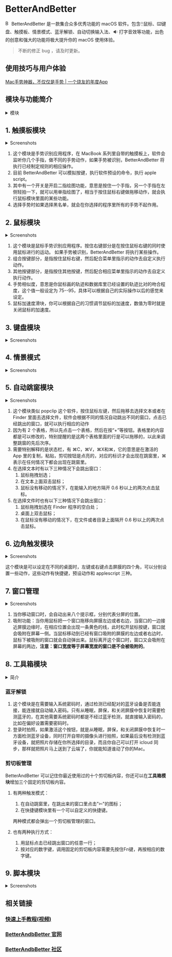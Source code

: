 # BetterAndBetter

<span><a href="https://www.better365.cn" title="官网"><img src="https://github.com/songhao/BetterAndBetter/blob/master/resources/img/BetterAndBetter.png" width="15" alt="BetterAndBetter 官网" /></a></span> BetterAndBetter 是一款集合众多优秀功能的 macOS 软件。包含🖱️鼠标、⌨️键盘、触摸板、情景模式、蓝牙解锁、自动切换输入法、:sound: 打字音效等功能，出色的创意和强大的功能将极大提升你的 macOS 使用体验。

>   不断的修正 bug ，请及时更新。


## 使用技巧与用户体验

[Mac手势神器，不仅仅是手势 | 一个烧友的年度App](https://sspai.com/post/42788)



## 模块与功能简介

<details>
<summary>模块</summary>

| 模块 | 功能 |
| --- | --- |
| 触摸 | 用**触摸板手势**模拟按键、执行 AppleScript 等。 |
| 鼠标 | 调节鼠标速度、加速度；用**鼠标手势**模拟按键、执行 AppleScript 等。 |
| 键盘 |  |
| 情景模式 | |
| 自动跳窗 | 文件跳窗、文本跳窗：对选中的文字、文件进行快速操作。 |
| 边角触发 |  |
| 窗口管理 | 窗口管理：窗口拖移、吸附、分屏、高亮 |
| 工具箱 | 多个小工具的集合。 |
| 脚本 | 在 BetterAndBetter 使用 AppleScript 脚本 |

</details>

## 1. 触摸板模块

<details>
<summary> Screenshots </summary>

通过在触摸板上单指、多指、点按、绘图等多个手势操作，代替点按图标，成倍提升工作效率。

<p float="left">
   <bt><img src='https://github.com/songhao/BetterAndBetter/blob/master/resources/img/触摸模块.png' width="800"/>
</p>
</details> 

1. 这个模块是手势识别应用程序，在 MacBook 系列里自带的触摸板上，软件会监听你几个手指，做不同的手势动作，如果手势被识别，BetterAndBetter 将执行已经制定规则的相应操作。
2. 目前 BetterAndBetter 可以模拟按键，执行软件预设的命令，执行 apple script。
3. 其中有一个开关是开启二指绘图功能，意思是按住一个手指，另一个手指在左侧轻拍一下，就可以用单指绘图了，相当于按住鼠标右键做拖移动作，就会执行鼠标模块里面的某些功能。
4. 选择手势时如果选择黑名单，就会在你选择的程序里所有的手势不起作用。

## 2. 鼠标模块


<details>
<summary> Screenshots </summary>

在鼠标上自定义各种各样的手势，无限扩展鼠标的多样操作性。

<p float="left">
   <bt><img src='https://github.com/songhao/BetterAndBetter/blob/master/resources/img/鼠标模块.png' width="800"/>
</p>
</details> 

1. 这个模块是鼠标手势识别应用程序。按住右键部分是在按住鼠标右键的同时使用鼠标进行的运动。 如果手势被识别，BetterAndBetter 将执行某些操作。
2. 组合按键部分，是指按住鼠标右键，然后配合菜单里指示的动作去自定义执行动作。
3. 其他按键部分，是指按住其他按键，然后配合相应菜单里指示的动作去自定义执行动作。
4. 手势相似度，意思是你鼠标画的轨迹和数据库里已经设置的轨迹比对的吻合程度，这个值一般设定为 75--95，具体可以根据自己的实际操作以后的感觉来设定。
5. 鼠标加速度滑块，你可以根据自己的习惯调节鼠标的加速度，数值为零时就是关闭鼠标的加速度。

## 3. 键盘模块

<details>
<summary> Screenshots </summary>

自定义快捷键，繁琐操作一键搞定。

<p float="left">
   <bt><img src='https://github.com/songhao/BetterAndBetter/blob/master/resources/img/键盘模块.png' width="800"/>
</p>
</details> 

## 4. 情景模式

<details>
<summary> Screenshots </summary>

定制你的 Mac 情景模式，自动应对不同情景的变幻，让你的 Mac 更加智能。

<p float="left">
   <bt><img src='https://github.com/songhao/BetterAndBetter/blob/master/resources/img/情景模式.png' width="800"/>
</p>
</details> 


## 5. 自动跳窗模块

<details>
<summary> Screenshots </summary>

文本、文件快捷操作百宝箱

<p float="left">
   <bt><img src='https://github.com/songhao/BetterAndBetter/blob/master/resources/img/自动跳窗.png' width="800"/>
</p>
</details> 

1. 这个模块类似 popclip 这个软件，按住鼠标左键，然后拖移去选择文本或者在 Finder 里面去选择文件，软件会根据不同的情况自动跳出不同的窗口，点击已经跳出的窗口，就可以执行相应的动作
2. 因为有 2 个表格，所以先点击一个表格，然后在按“+”等按钮。表格里的内容都是可以修改的，特别提醒的是这两个表格里面的行是可以拖移的，以此来调整跳窗的先后次序。
3. 需要特别解释的是状态栏，有 ⌘C，⌘V，⌘X和⌘，它的意思是在激活的 App 里的复制，粘贴，剪切按钮是点亮的，对应的标识才会出现在跳窗里，⌘ 表示在任何情况下都会出现在跳窗里。
4. 在选择文本时有以下三种情况下会跳出窗口：
   1. 鼠标拖拽划选；
   2. 在文本上面双击鼠标；
   3. 鼠标没有移动的情况下，在能输入的地方隔开 0.6 秒以上的两次点击鼠标。
5. 在选择文件时也有以下三种情况下会跳出窗口：
   1. 鼠标拖拽划选在 Finder 程序的空白处；
   2. 桌面上双击鼠标；
   3. 在鼠标没有移动的情况下，在文件或者目录上面隔开 0.6 秒以上的两次点击鼠标。

## 6. 边角触发模块

<details>
<summary> Screenshots </summary>

令人惊叹的快捷操作，闪电触发，一键抵达。

<p float="left">
   <bt><img src='https://github.com/songhao/BetterAndBetter/blob/master/resources/img/四角触发.jpg' width="800"/>
</p>
</details> 


这个模块是可以设定在不同的桌面时，左键或右键点击屏膜的四个角，可以分别设置一些动作，这些动作有快捷键，预设动作和 applescript 三种。

## 7. 窗口管理

<details>
<summary> Screenshots </summary>

控制窗口用键盘、鼠标、还是触摸板？一切你说了算。

<p float="left">
   <bt><img src='https://github.com/songhao/BetterAndBetter/blob/master/resources/img/窗口管理.png' width="800"/>
</p>
</details> 

1. 当你移动窗口时，会自动出来八个提示框，分别代表分屏的位置。
2. 吸附功能：当你用鼠标把一个窗口拖移向屏膜左边或者右边，当窗口的一边接近屏膜边缘时，在相应位置会出现一条黄色的线，此时松开鼠标按键，窗口就会吸附在屏幕一侧。当鼠标移动到已经有窗口吸附的屏膜的左边或者右边时，鼠标下被吸附的窗口就会自动弹出来。鼠标离开这个窗口时，窗口又会吸附在屏幕的两边，**注意：窗口宽度等于屏幕宽度的窗口是不会被吸附的**。

## 8. 工具箱模块

<details>
<summary>简介</summary>

| 工具 | 功能 |
| --- | --- |
| **蓝牙解锁** | 蓝牙设备控制 macOS 解锁/锁屏/开机 |
| 平滑滚轮 | 让鼠标滚轮更丝滑 |
| 打字音效 | 模拟老式打字机音效 |
| 自动输入法 | 根据程序自动切换输入法 |
| **剪切板管理**  | 管理剪切板历史 |
| 显示快捷键 | 显示当前有效的快捷键 |
| 菜单栏 | 显示系统信息及隐藏菜单栏图标 |
| **取色模块** | 在光标附近显示颜色等信息 |
| 数字小键盘 | 触摸板模拟数字小键盘 |
| **长截图** | 滚动截图  |
| **超级拖拽** |  |
| 避免 ⌘Q 误操作 |  |
| **清洁键盘，屏幕模式** |  |
| **免打扰模式** | |

</details>


### 蓝牙解锁

1. 这个模块是在需要输入系统密码时，通过检测已经配对的蓝牙设备是否能连接，能连接就自动输入密码。只有从睡眠，屏保，和关闭屏膜中恢复时需要检测蓝牙的，在其他需要系统密码时都是不经过蓝牙检测，就直接输入密码的，比如在偏好设置需要密码时。
2. 登录时拍照，如果激活这个按钮，就是从睡眠，屏保，和关闭屏膜中恢复时一方面检测蓝牙设备，同时打开自带的摄像头进行拍照，如果最后没有检测到蓝牙设备，就把照片存储在你所选择的目录，而且你自己可以打开 icloud 同步，那样就把照片马上送到了云端了，你就能知道谁动了你的Mac。

### 剪切板管理

BetterAndBetter 可以记住你最近使用过的十个剪切板内容，你还可以在**工具箱模块**增加三个固定的剪切板内容。

1. 有两种触发模式：

   1. 在自动跳窗里，在跳出来的窗口里点击"✄"的图标；
   2. 在快捷键模块里有一个可以自定义的快捷键。

   两种模式都会弹出一个剪切板管理的窗口。

2. 也有两种执行方式：

   1. 用鼠标点击已经跳出窗口的任意一行；
   2. 按对应的数字键，调用固定的剪切板内容需要先按住Fn键，再按相应的数字键。

## 9. 脚本模块

<details>
<summary> Screenshots </summary>

AppleScript，给 BetterAndBetter 和你的 macOS 带来无限可能。

<p float="left">
   <bt><img src='https://github.com/songhao/BetterAndBetter/blob/master/resources/img/脚本模块.png' width="800"/>
</p>
</details> 



## 相关链接

### [快速上手教程(视频)](http://i.youku.com/i/UNjIyODg4NTU4NA==?spm=a2hzp.8244740.0.0)

### [BetterAndbBetter 官网](http://www.better365.cn)

### [BetterAndbBetter 社区](http://www.better365.club)

